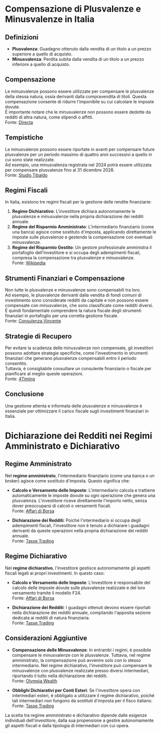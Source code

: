 
# Compensazione di Plusvalenze e Minusvalenze in Italia

## Definizioni
- **Plusvalenza**: Guadagno ottenuto dalla vendita di un titolo a un prezzo superiore a quello di acquisto.  
- **Minusvalenza**: Perdita subita dalla vendita di un titolo a un prezzo inferiore a quello di acquisto.  

## Compensazione
Le minusvalenze possono essere utilizzate per compensare le plusvalenze della stessa natura, ossia derivanti dalla compravendita di titoli. Questa compensazione consente di ridurre l'imponibile su cui calcolare le imposte dovute.  
È importante notare che le minusvalenze non possono essere dedotte da redditi di altra natura, come stipendi o affitti.  
Fonte: [Directa](https://www.directa.it/pub2/it/dovetrovo/infomercato/capgain.html?utm_source=chatgpt.com)  

## Tempistiche
Le minusvalenze possono essere riportate in avanti per compensare future plusvalenze per un periodo massimo di quattro anni successivi a quello in cui sono state realizzate.  
Ad esempio, una minusvalenza registrata nel 2024 potrà essere utilizzata per compensare plusvalenze fino al 31 dicembre 2028.  
Fonte: [Studio Tibaldo](https://www.studiotibaldo.com/compensare-recuperare-minusvalenze/?utm_source=chatgpt.com)  

## Regimi Fiscali
In Italia, esistono tre regimi fiscali per la gestione delle rendite finanziarie:  

1. **Regime Dichiarativo**: L'investitore dichiara autonomamente le plusvalenze e minusvalenze nella propria dichiarazione dei redditi annuale.  
2. **Regime del Risparmio Amministrato**: L'intermediario finanziario (come una banca) agisce come sostituto d'imposta, applicando direttamente le imposte sulle plusvalenze e gestendo la compensazione con eventuali minusvalenze.  
3. **Regime del Risparmio Gestito**: Un gestore professionale amministra il portafoglio dell'investitore e si occupa degli adempimenti fiscali, compresa la compensazione tra plusvalenze e minusvalenze.  
Fonte: [Wikipedia](https://it.wikipedia.org/wiki/Redditi_diversi?utm_source=chatgpt.com)  

## Strumenti Finanziari e Compensazione
Non tutte le plusvalenze e minusvalenze sono compensabili tra loro.  
Ad esempio, le plusvalenze derivanti dalla vendita di fondi comuni di investimento sono considerate redditi da capitale e non possono essere compensate con minusvalenze, che sono classificate come redditi diversi.  
È quindi fondamentale comprendere la natura fiscale degli strumenti finanziari in portafoglio per una corretta gestione fiscale.  
Fonte: [Consulenza Vincente](https://www.consulenzavincente.it/minusvalenze-in-scadenza/?utm_source=chatgpt.com)  

## Strategie di Recupero
Per evitare la scadenza delle minusvalenze non compensate, gli investitori possono adottare strategie specifiche, come l'investimento in strumenti finanziari che generano plusvalenze compensabili entro il periodo consentito.  
Tuttavia, è consigliabile consultare un consulente finanziario o fiscale per pianificare al meglio queste operazioni.  
Fonte: [4Timing](https://4timing.it/blog/minusvalenze-e-plusvalenze-le-strategie-di-compensazione/?utm_source=chatgpt.com)  

## Conclusione
Una gestione attenta e informata delle plusvalenze e minusvalenze è essenziale per ottimizzare il carico fiscale sugli investimenti finanziari in Italia.

# Dichiarazione dei Redditi nei Regimi Amministrato e Dichiarativo

## Regime Amministrato

Nel **regime amministrato**, l'intermediario finanziario (come una banca o un broker) agisce come sostituto d'imposta. Questo significa che:

- **Calcolo e Versamento delle Imposte**: L'intermediario calcola e trattiene automaticamente le imposte dovute su ogni operazione che genera una plusvalenza. L'investitore riceve direttamente l'importo netto, senza dover preoccuparsi di calcoli o versamenti fiscali.  
  Fonte: [Affari di Borsa](https://www.affaridiborsa.com/articoli/121-regime-amministrato-o-regime-dichiarativo-cosa-conviene.html?utm_source=chatgpt.com)

- **Dichiarazione dei Redditi**: Poiché l'intermediario si occupa degli adempimenti fiscali, l'investitore non è tenuto a dichiarare i guadagni derivanti da queste operazioni nella propria dichiarazione dei redditi annuale.  
  Fonte: [Tasse Trading](https://www.tassetrading.it/regime-amministrato-o-dichiarativo/?utm_source=chatgpt.com)

## Regime Dichiarativo

Nel **regime dichiarativo**, l'investitore gestisce autonomamente gli aspetti fiscali legati ai propri investimenti. In questo caso:

- **Calcolo e Versamento delle Imposte**: L'investitore è responsabile del calcolo delle imposte dovute sulle plusvalenze realizzate e del loro versamento tramite il modello F24.  
  Fonte: [Affari di Borsa](https://www.affaridiborsa.com/articoli/121-regime-amministrato-o-regime-dichiarativo-cosa-conviene.html?utm_source=chatgpt.com)

- **Dichiarazione dei Redditi**: I guadagni ottenuti devono essere riportati nella dichiarazione dei redditi annuale, compilando l'apposita sezione dedicata ai redditi di natura finanziaria.  
  Fonte: [Tasse Trading](https://www.tassetrading.it/regime-amministrato-o-dichiarativo/?utm_source=chatgpt.com)

## Considerazioni Aggiuntive

- **Compensazione delle Minusvalenze**: In entrambi i regimi, è possibile compensare le minusvalenze con le plusvalenze. Tuttavia, nel regime amministrato, la compensazione può avvenire solo con lo stesso intermediario. Nel regime dichiarativo, l'investitore può compensare le minusvalenze con plusvalenze realizzate presso diversi intermediari, riportando il tutto nella dichiarazione dei redditi.  
  Fonte: [Olympia Wealth](https://olympia-wealth.com/olympia-per-voi/risparmio-gestito-amministrato-e-dichiarativo?utm_source=chatgpt.com)

- **Obblighi Dichiarativi per Conti Esteri**: Se l'investitore opera con intermediari esteri, è obbligato a utilizzare il regime dichiarativo, poiché tali intermediari non fungono da sostituti d'imposta per il fisco italiano.  
  Fonte: [Tasse Trading](https://www.tassetrading.it/regime-amministrato-o-dichiarativo/?utm_source=chatgpt.com)

La scelta tra regime amministrato e dichiarativo dipende dalle esigenze individuali dell'investitore, dalla sua propensione a gestire autonomamente gli aspetti fiscali e dalla tipologia di intermediari con cui opera.
